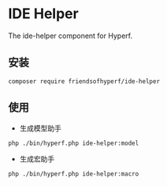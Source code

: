 # IDE Helper

The ide-helper component for Hyperf.

## 安装

```shell
composer require friendsofhyperf/ide-helper
```

## 使用

- 生成模型助手

```shell
php ./bin/hyperf.php ide-helper:model
```

- 生成宏助手

```shell
php ./bin/hyperf.php ide-helper:macro
```
